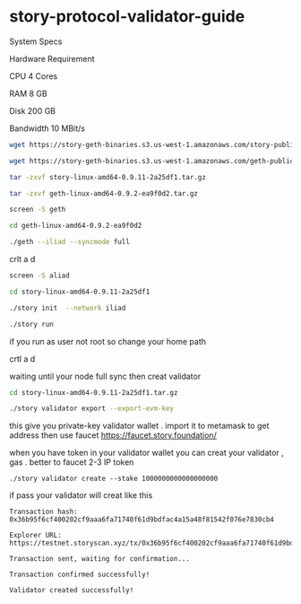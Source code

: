 # story-protocol-validator-guide

System Specs

Hardware	Requirement

CPU	4 Cores

RAM	8 GB

Disk	200 GB

Bandwidth	10 MBit/s
```bash
wget https://story-geth-binaries.s3.us-west-1.amazonaws.com/story-public/story-linux-amd64-0.9.11-2a25df1.tar.gz
```
```bash
wget https://story-geth-binaries.s3.us-west-1.amazonaws.com/geth-public/geth-linux-amd64-0.9.2-ea9f0d2.tar.gz
```
```bash
tar -zxvf story-linux-amd64-0.9.11-2a25df1.tar.gz
```
```bash
tar -zxvf geth-linux-amd64-0.9.2-ea9f0d2.tar.gz
```
```bash
screen -S geth
```
```bash
cd geth-linux-amd64-0.9.2-ea9f0d2
```
```bash
./geth --iliad --syncmode full
```
crlt a d 
```bash
screen -S aliad
```
```bash
cd story-linux-amd64-0.9.11-2a25df1
```
```bash
./story init  --network iliad
```
```bash
./story run  
```
if  you run as user not root so change your home path 

crtl a d 

waiting until your node full sync  then creat validator  
```bash
cd story-linux-amd64-0.9.11-2a25df1.tar.gz
```
```bash
./story validator export --export-evm-key
```

this give you private-key validator wallet  . import it to metamask to get address then use faucet https://faucet.story.foundation/

when you have token in your validator wallet you can creat your validator , gas . better to faucet 2-3 IP token 
```
./story validator create --stake 1000000000000000000
```

if pass your validator will creat  like this 


```
Transaction hash: 0x36b95f6cf400202cf9aaa6fa71740f61d9bdfac4a15a48f81542f076e7830cb4

Explorer URL: https://testnet.storyscan.xyz/tx/0x36b95f6cf400202cf9aaa6fa71740f61d9bdfac4a15a48f81542f076e7830cb4

Transaction sent, waiting for confirmation...

Transaction confirmed successfully!

Validator created successfully!
```







